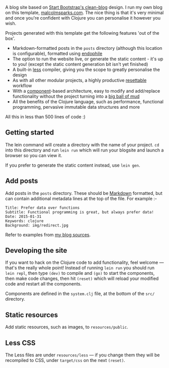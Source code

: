 A blog site based on [Start Bootstrap's clean-blog](http://startbootstrap.com/template-overviews/clean-blog/) design. I run my own blog on this template, [malcolmsparks.com](http://malcolmsparks.com). The nice thing is that it's very minimal and once you're confident with Clojure you can personalise it however you wish.

Projects generated with this template get the following features 'out of the box'.

* Markdown-formatted posts in the `posts` directory (although this location is configurable), formatted using [endophile](https://github.com/theJohnnyBrown/endophile)
* The option to run the website live, or generate the static content - it's up to you! (except the static content generation bit isn't yet finished)
* A built-in [less](http://lesscss.org/) compiler, giving you the scope to greatly personalise the design
* As with all other modular projects, a highly productive  [resettable](http://thinkrelevance.com/blog/2013/06/04/clojure-workflow-reloaded) workflow
* With a [component](https://github.com/stuartsierra/component)-based architecture, easy to modify and add/replace functionality without the project turning into a [big ball of mud](http://en.wikipedia.org/wiki/Big_ball_of_mud)
* All the benefits of the Clojure language, such as performance, functional programming, pervasive immutable data structures and more

All this in less than 500 lines of code :)

## Getting started

The lein command will create a directory with the name of your project. `cd` into this directory and run `lein run` which will run your blogsite and launch a browser so you can view it.

If you prefer to generate the static content instead, use `lein gen`.

## Add posts

Add posts in the `posts` directory. These should be [Markdown](http://daringfireball.net/projects/markdown/syntax) formatted, but can contain additional metadata lines at the top of the file. For example :-

```
Title: Prefer data over functions
Subtitle: Functional programming is great, but always prefer data!
Date: 2015-01-31
Keywords: clojure
Background: img/redirect.jpg
```

Refer to examples from [my blog sources](https://github.com/malcolmsparks/malcolmsparks.blog/tree/master/posts).

## Developing the site

If you want to hack on the Clojure code to add functionality, feel welcome — that's the really whole point! Instead of running `lein run` you should run `lein repl`, then type `(dev)` to compile and `(go)` to start the components, then make code changes, then hit `(reset)` which will reload your modified code and restart all the components.

Components are defined in the `system.clj` file, at the bottom of the `src/` directory.

## Static resources

Add static resources, such as images, to `resources/public`.

## Less CSS

The Less files are under `resources/less` — if you change them they will be recompiled to CSS, under `target/css` on the next `(reset)`.
